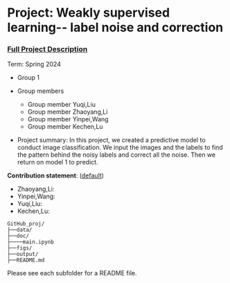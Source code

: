 # Project: Weakly supervised learning-- label noise and correction


### [Full Project Description](doc/project3_desc.md)

Term: Spring 2024

+ Group 1
+ Group members
	+ Group member Yuqi,Liu
	+ Group member Zhaoyang,Li
	+ Group member Yinpei,Wang
	+ Group member Kechen,Lu

+ Project summary: In this project, we created a predictive model to conduct image classification. We input the images and the labels to find the pattern behind the noisy labels and correct all the noise. Then we return on model 1 to predict.
	

**Contribution statement**: ([default](figs/a_note_on_contributions.md))    
+ Zhaoyang,Li:
+ Yinpei,Wang:
+ Yuqi,Liu:
+ Kechen,Lu:


```
GitHub_proj/
├──data/
├──doc/
├────main.ipynb
├──figs/
├──output/
├──README.md
```
Please see each subfolder for a README file.
